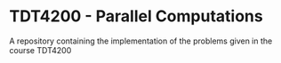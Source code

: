 TDT4200 - Parallel Computations
================================

A repository containing the implementation of the problems given in the course TDT4200
